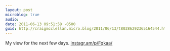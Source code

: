 ```yaml
---
layout: post
microblog: true
audio: 
date: 2011-06-13 09:51:58 -0500
guid: http://craigmcclellan.micro.blog/2011/06/13/t80286292365164544.html
---
```

My view for the next few days.  [instagr.am/p/Fqkaa/](http://instagr.am/p/Fqkaa/)
